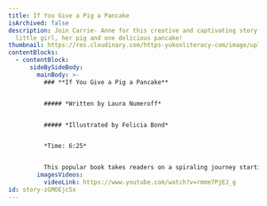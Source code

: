 ```yaml
---
title: If You Give a Pig a Pancake
isArchived: false
description: Join Carrie- Anne for this creative and captivating story about a
  little girl, her pig and one delicious pancake!
thumbnail: https://res.cloudinary.com/https-yukonliteracy-com/image/upload/q_35/v1648535356/screen-shot-2021-09-17-at-10.43.33-am_jsklio.png
contentBlocks:
  - contentBlock:
      sideBySideBody:
        mainBody: >-
          ### **If You Give a Pig a Pancake**


          ##### *Written by Laura Numeroff*


          ##### *Illustrated by Felicia Bond*


          *Time: 6:25*


          This popular book takes readers on a spiraling journey starting off with a simple pancake. As the little girl in the story gives in to the requests of the little pig, their antics increase in hilarity until they circle back around to a simple pancake.
        imagesVideos:
          videoLink: https://www.youtube.com/watch?v=rmme7PjEJ_g
id: story-zGMOEjc5x
---
```

